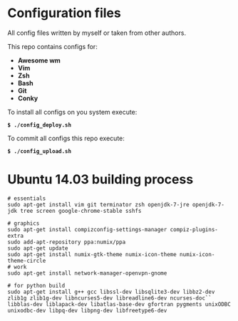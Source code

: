 # Configuration files

All config files written by myself or taken from other authors.

This repo contains configs for:
- **Awesome wm**
- **Vim**
- **Zsh**
- **Bash**
- **Git**
- **Conky**


To install all configs on you system execute:

**`$ ./config_deploy.sh`**

To commit all configs this repo execute:

**`$ ./config_upload.sh`**


Ubuntu 14.03 building process
=============================


```
# essentials
sudo apt-get install vim git terminator zsh openjdk-7-jre openjdk-7-jdk tree screen google-chrome-stable sshfs

# graphics
sudo apt-get install compizconfig-settings-manager compiz-plugins-extra
sudo add-apt-repository ppa:numix/ppa
sudo apt-get update
sudo apt-get install numix-gtk-theme numix-icon-theme numix-icon-theme-circle
# work
sudo apt-get install network-manager-openvpn-gnome 

# for python build
sudo apt-get install g++ gcc libssl-dev libsqlite3-dev libbz2-dev zlib1g zlib1g-dev libncurses5-dev libreadline6-dev ncurses-doc``
libblas-dev liblapack-dev libatlas-base-dev gfortran pygments unixODBC unixodbc-dev libpq-dev libpng-dev libfreetype6-dev

```



